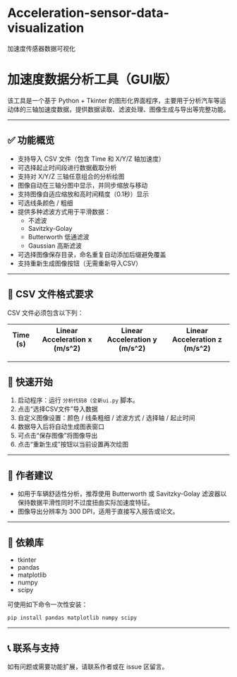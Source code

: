 # Acceleration-sensor-data-visualization
加速度传感器数据可视化
# 加速度数据分析工具（GUI版）

该工具是一个基于 Python + Tkinter 的图形化界面程序，主要用于分析汽车等运动体的三轴加速度数据，提供数据读取、滤波处理、图像生成与导出等完整功能。

---

## ✅ 功能概览

- 支持导入 CSV 文件（包含 Time 和 X/Y/Z 轴加速度）
- 可选择起止时间段进行数据截取分析
- 支持对 X/Y/Z 三轴任意组合的分析绘图
- 图像自动在三轴分图中显示，并同步缩放与移动
- 支持图像自适应缩放和高时间精度（0.1秒）显示
- 可选线条颜色 / 粗细
- 提供多种滤波方式用于平滑数据：
  - 不滤波
  - Savitzky-Golay
  - Butterworth 低通滤波
  - Gaussian 高斯滤波
- 可选择图像保存目录，命名重复自动添加后缀避免覆盖
- 支持重新生成图像按钮（无需重新导入CSV）

---

## 📁 CSV 文件格式要求

CSV 文件必须包含以下列：

| Time (s) | Linear Acceleration x (m/s^2) | Linear Acceleration y (m/s^2) | Linear Acceleration z (m/s^2) |
|----------|-------------------------------|-------------------------------|-------------------------------|

---

## 🚀 快速开始

1. 启动程序：运行 `分析代码8（全新ui.py` 脚本。
2. 点击“选择CSV文件”导入数据
3. 自定义图像设置：颜色 / 线条粗细 / 滤波方式 / 选择轴 / 起止时间
4. 数据导入后将自动生成图表窗口
5. 可点击“保存图像”将图像导出
6. 点击“重新生成”按钮以当前设置再次绘图

---

## 📝 作者建议

- 如用于车辆舒适性分析，推荐使用 Butterworth 或 Savitzky-Golay 滤波器以保持数据平滑性同时不过度扭曲实际加速度特征。
- 图像导出分辨率为 300 DPI，适用于直接写入报告或论文。

---

## 📌 依赖库
- tkinter
- pandas
- matplotlib
- numpy
- scipy

可使用如下命令一次性安装：
```bash
pip install pandas matplotlib numpy scipy
```

---

## 📞 联系与支持
如有问题或需要功能扩展，请联系作者或在 issue 区留言。
